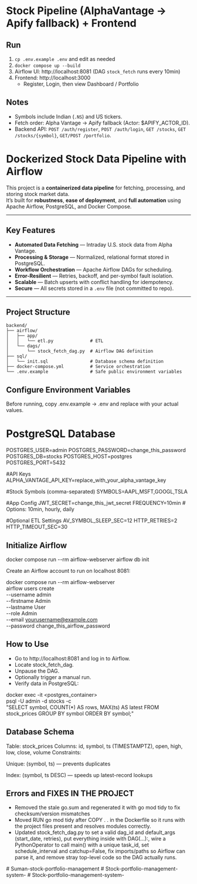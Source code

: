# Stock Pipeline (AlphaVantage → Apify fallback) + Frontend

## Run
1) `cp .env.example .env` and edit as needed  
2) `docker compose up --build`  
3) Airflow UI: http://localhost:8081 (DAG `stock_fetch` runs every 10min)  
4) Frontend: http://localhost:3000  
   - Register, Login, then view Dashboard / Portfolio

## Notes
- Symbols include Indian (`.NS`) and US tickers.
- Fetch order: Alpha Vantage → Apify fallback (Actor: $APIFY_ACTOR_ID).
- Backend API: `POST /auth/register`, `POST /auth/login`, `GET /stocks`, `GET /stocks/{symbol}`, `GET/POST /portfolio`.



#  Dockerized Stock Data Pipeline with Airflow

This project is a **containerized data pipeline** for fetching, processing, and storing stock market data.  
It’s built for **robustness**, **ease of deployment**, and **full automation** using Apache Airflow, PostgreSQL, and Docker Compose.

---

##  Key Features

- **Automated Data Fetching** — Intraday U.S. stock data from Alpha Vantage.
- **Processing & Storage** — Normalized, relational format stored in PostgreSQL.
- **Workflow Orchestration** — Apache Airflow DAGs for scheduling.
- **Error-Resilient** — Retries, backoff, and per-symbol fault isolation.
- **Scalable** — Batch upserts with conflict handling for idempotency.
- **Secure** — All secrets stored in a `.env` file (not committed to repo).

---

## Project Structure
```plaintext
backend/
├── airflow/
│   ├── app/
│   │   └── etl.py              # ETL
│   └── dags/
│       └── stock_fetch_dag.py  # Airflow DAG definition
├── sql/
│   └── init.sql                # Database schema definition
├── docker-compose.yml          # Service orchestration
└── .env.example                # Safe public environment variables
```

## Configure Environment Variables

Before running, copy .env.example → .env and replace with your actual values.

# PostgreSQL Database

POSTGRES_USER=admin
POSTGRES_PASSWORD=change_this_password
POSTGRES_DB=stocks
POSTGRES_HOST=postgres
POSTGRES_PORT=5432

#API Keys
ALPHA_VANTAGE_API_KEY=replace_with_your_alpha_vantage_key

#Stock Symbols (comma-separated)
SYMBOLS=AAPL,MSFT,GOOGL,TSLA

#App Config
JWT_SECRET=change_this_jwt_secret
FREQUENCY=10min  # Options: 10min, hourly, daily

#Optional ETL Settings
AV_SYMBOL_SLEEP_SEC=12
HTTP_RETRIES=2
HTTP_TIMEOUT_SEC=30


## Initialize Airflow
docker compose run --rm airflow-webserver airflow db init

Create an Airflow account to run on localhost 8081:

docker compose run --rm airflow-webserver \
  airflow users create \
  --username admin \
  --firstname Admin \
  --lastname User \
  --role Admin \
  --email yourusername@example.com \
  --password change_this_airflow_password

## How to Use
- Go to http://localhost:8081 and log in to Airflow.
- Locate stock_fetch_dag.
- Unpause the DAG.
- Optionally trigger a manual run.
- Verify data in PostgreSQL:


docker exec -it <postgres_container> \
  psql -U admin -d stocks -c \
  "SELECT symbol, COUNT(*) AS rows, MAX(ts) AS latest
   FROM stock_prices
   GROUP BY symbol
   ORDER BY symbol;"

## Database Schema

Table: stock_prices
Columns: id, symbol, ts (TIMESTAMPTZ), open, high, low, close, volume
Constraints:

Unique: (symbol, ts) — prevents duplicates

Index: (symbol, ts DESC) — speeds up latest-record lookups

## Errors and FIXES IN THE PROJECT
- Removed the stale go.sum and regenerated it with go mod tidy to fix checksum/version mismatches
- Moved RUN go mod tidy after COPY . . in the Dockerfile so it runs with the project files present and resolves modules correctly.
- Updated stock_fetch_dag.py to set a valid dag_id and default_args (start_date, retries), put everything inside with DAG(...):, wire a PythonOperator to call main() with a unique task_id, set schedule_interval and catchup=False, fix imports/paths so Airflow can parse it, and remove stray top-level code so the DAG actually runs.

  
#   S u m a n - s t o c k - p o r t f o l i o - m a n a g e m e n t  
 #   S t o c k - p o r t f o l i o - m a n a g e m e n t - s y s t e m -  
 #   S t o c k - p o r t f o l i o - m a n a g e m e n t - s y s t e m -  
 
